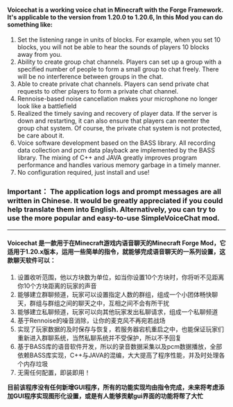 #### Voicechat is a  working voice chat in Minecraft with the Forge Framework. It's applicable to the version from 1.20.0 to 1.20.6, In this Mod you can do something like:

1. Set the listening range in units of blocks. For example, when you set 10 blocks, you will not be able to hear the sounds of players 10 blocks away from you.
2. Ability to create group chat channels. Players can set up a group with a specified number of people to form a small group to chat freely. There will be no interference between groups in the chat.
3. Able to create private chat channels. Players can send private chat requests to other players to form a private chat channel.
4. Rennoise-based noise cancellation makes your microphone no longer look like a battlefield
5. Realized the timely saving and recovery of player data. If the server is down and restarting, it can also ensure that players can reenter the group chat system. Of course, the private chat system is not protected, be care about it.
6. Voice software development based on the BASS library. All recording data collection and pcm data playback are implemented by the BASS library. The mixing of C++ and JAVA greatly improves program performance and handles various memory garbage in a timely manner.
7. No configuration required, just install and use!

### Important： The application logs and prompt messages are all written in Chinese. It would be greatly appreciated if you could help translate them into English. Alternatively, you can try to use the more popular and easy-to-use SimpleVoiceChat mod.
---------------------------------------------------------------------------------------------------------------------------------------------------------------------------------------------------------------------------------
#### Voicechat 是一款用于在Minecraft游戏内语音聊天的Minecraft Forge Mod，它适用于1.20.x版本，运用一些简单的指令，就能够完成语音聊天的一系列设置，这款聊天软件可以：

1. 设置收听范围，他以方块数为单位，如当你设置10个方块时，你将听不见距离你10个方块距离的玩家的声音
2. 能够建立群聊频道，玩家可以设置指定人数的群组，组成一个小团体畅快聊天，群组与群组之间的聊天之中，互相之间不会有所干扰
3. 能够建立私聊频道，玩家可以向其他玩家发出私聊请求，组成一个私聊频道
4. 基于Rennoise的噪音消除，让你的麦克风不再宛若战场
5. 实现了玩家数据的及时保存与恢复，若服务器宕机重启之中，也能保证玩家们重新进入群聊系统，当然私聊系统并不受保护，所以不予回复
6. 基于BASS库的语音软件开发，所以的录音数据采集以及pcm数据播放，全部依赖BASS库实现，C++与JAVA的混编，大大提高了程序性能，并及时处理各个内存垃圾
7. 无需任何配置，即装即用！

**目前该程序没有任何新增GUI程序，所有的功能实现均由指令完成，未来将考虑添加GUI程序实现图形化设置，或是有人能够贡献gui界面的功能将帮了大忙**

